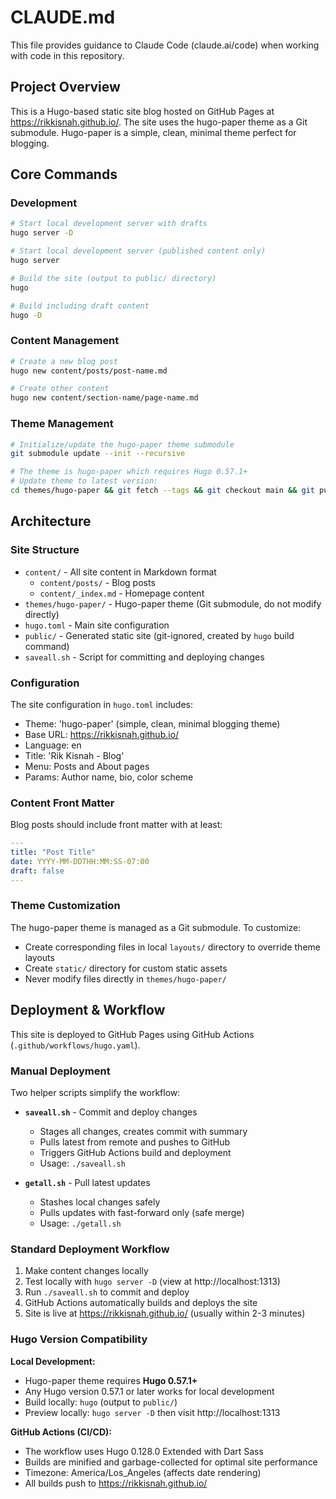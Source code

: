 # CLAUDE.md

This file provides guidance to Claude Code (claude.ai/code) when working with code in this repository.

## Project Overview

This is a Hugo-based static site blog hosted on GitHub Pages at https://rikkisnah.github.io/. The site uses the hugo-paper theme as a Git submodule. Hugo-paper is a simple, clean, minimal theme perfect for blogging.

## Core Commands

### Development
```bash
# Start local development server with drafts
hugo server -D

# Start local development server (published content only)
hugo server

# Build the site (output to public/ directory)
hugo

# Build including draft content
hugo -D
```

### Content Management
```bash
# Create a new blog post
hugo new content/posts/post-name.md

# Create other content
hugo new content/section-name/page-name.md
```

### Theme Management
```bash
# Initialize/update the hugo-paper theme submodule
git submodule update --init --recursive

# The theme is hugo-paper which requires Hugo 0.57.1+
# Update theme to latest version:
cd themes/hugo-paper && git fetch --tags && git checkout main && git pull
```

## Architecture

### Site Structure
- `content/` - All site content in Markdown format
  - `content/posts/` - Blog posts
  - `content/_index.md` - Homepage content
- `themes/hugo-paper/` - Hugo-paper theme (Git submodule, do not modify directly)
- `hugo.toml` - Main site configuration
- `public/` - Generated static site (git-ignored, created by `hugo` build command)
- `saveall.sh` - Script for committing and deploying changes

### Configuration
The site configuration in `hugo.toml` includes:
- Theme: 'hugo-paper' (simple, clean, minimal blogging theme)
- Base URL: https://rikkisnah.github.io/
- Language: en
- Title: 'Rik Kisnah - Blog'
- Menu: Posts and About pages
- Params: Author name, bio, color scheme

### Content Front Matter
Blog posts should include front matter with at least:
```yaml
---
title: "Post Title"
date: YYYY-MM-DDTHH:MM:SS-07:00
draft: false
---
```

### Theme Customization
The hugo-paper theme is managed as a Git submodule. To customize:
- Create corresponding files in local `layouts/` directory to override theme layouts
- Create `static/` directory for custom static assets
- Never modify files directly in `themes/hugo-paper/`

## Deployment & Workflow

This site is deployed to GitHub Pages using GitHub Actions (`.github/workflows/hugo.yaml`).

### Manual Deployment
Two helper scripts simplify the workflow:

- **`saveall.sh`** - Commit and deploy changes
  - Stages all changes, creates commit with summary
  - Pulls latest from remote and pushes to GitHub
  - Triggers GitHub Actions build and deployment
  - Usage: `./saveall.sh`

- **`getall.sh`** - Pull latest updates
  - Stashes local changes safely
  - Pulls updates with fast-forward only (safe merge)
  - Usage: `./getall.sh`

### Standard Deployment Workflow
1. Make content changes locally
2. Test locally with `hugo server -D` (view at http://localhost:1313)
3. Run `./saveall.sh` to commit and deploy
4. GitHub Actions automatically builds and deploys the site
5. Site is live at https://rikkisnah.github.io/ (usually within 2-3 minutes)

### Hugo Version Compatibility

**Local Development:**
- Hugo-paper theme requires **Hugo 0.57.1+**
- Any Hugo version 0.57.1 or later works for local development
- Build locally: `hugo` (output to `public/`)
- Preview locally: `hugo server -D` then visit http://localhost:1313

**GitHub Actions (CI/CD):**
- The workflow uses Hugo 0.128.0 Extended with Dart Sass
- Builds are minified and garbage-collected for optimal site performance
- Timezone: America/Los_Angeles (affects date rendering)
- All builds push to https://rikkisnah.github.io/

